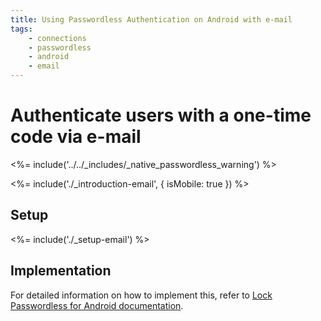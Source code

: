 ```yaml
---
title: Using Passwordless Authentication on Android with e-mail
tags:
    - connections
    - passwordless
    - android
    - email
---
```

# Authenticate users with a one-time code via e-mail

<!-- markdownlint-disable -->

<%= include('../../_includes/_native_passwordless_warning') %>

<%= include('./_introduction-email', { isMobile: true }) %>

## Setup

<%= include('./_setup-email') %>

## Implementation

For detailed information on how to implement this, refer to [Lock Passwordless for Android documentation](/libraries/lock-android/passwordless).
